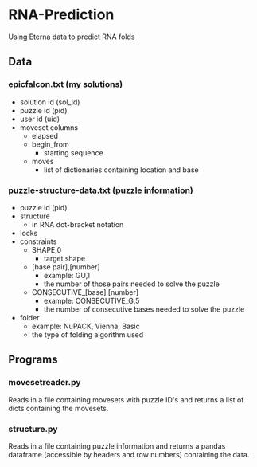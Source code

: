 # RNA-Prediction
Using Eterna data to predict RNA folds
## Data
### epicfalcon.txt (my solutions)
- solution id (sol_id)
- puzzle id (pid)
- user id (uid)
- moveset columns
  - elapsed
  - begin_from
    - starting sequence
  - moves
    - list of dictionaries containing location and base

### puzzle-structure-data.txt (puzzle information)
- puzzle id (pid)
- structure
  - in RNA dot-bracket notation
- locks
- constraints
  - SHAPE,0
    - target shape
  - [base pair],[number]
    - example: GU,1
    - the number of those pairs needed to solve the puzzle
  - CONSECUTIVE_[base],[number]
    - example: CONSECUTIVE_G,5
    - the number of consecutive bases needed to solve the puzzle
- folder
  - example: NuPACK, Vienna, Basic
  - the type of folding algorithm used

## Programs
### movesetreader.py
Reads in a file containing movesets with puzzle ID's and returns a list of dicts containing the movesets.

### structure.py
Reads in a file containing puzzle information and returns a pandas dataframe (accessible by headers and row numbers)
containing the data.
